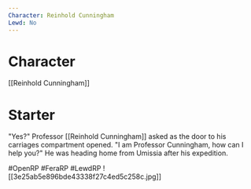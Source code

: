 ```yaml
---
Character: Reinhold Cunningham
Lewd: No
---
```

# Character
[[Reinhold Cunningham]]
# Starter
"Yes?"  Professor [[Reinhold Cunningham]] asked as the door to his carriages compartment opened. "I am Professor Cunningham, how can I help you?" He was heading home from Umissia after his expedition.

#OpenRP #FeraRP #LewdRP
![[3e25ab5e896bde43338f27c4ed5c258c.jpg]]